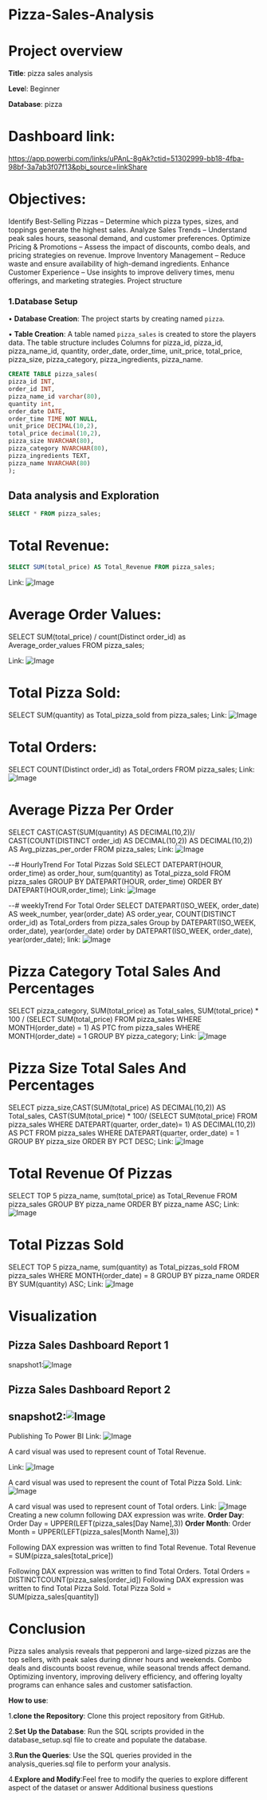 # Pizza-Sales-Analysis

# Project overview
**Title**: pizza sales analysis

**Leve**l: Beginner

**Database**: pizza	

# Dashboard link: 
https://app.powerbi.com/links/uPAnL-8gAk?ctid=51302999-bb18-4fba-98bf-3a7ab3f07f13&pbi_source=linkShare

# Objectives:
  Identify Best-Selling Pizzas – Determine which pizza types, sizes, and toppings generate the highest sales.
 Analyze Sales Trends – Understand peak sales hours, seasonal demand, and customer preferences.
  Optimize Pricing & Promotions – Assess the impact of discounts, combo deals, and pricing strategies on revenue.
  Improve Inventory Management – Reduce waste and ensure availability of high-demand ingredients.
  Enhance Customer Experience – Use insights to improve delivery times, menu offerings, and marketing strategies.
Project structure

### 1.Database Setup

•	**Database Creation**: The project starts by creating named `pizza`.

•	**Table Creation**: A table named `pizza_sales` is created to store the players data. The table structure includes
Columns for pizza_id, pizza_id, pizza_name_id, quantity, order_date, order_time, unit_price, total_price, pizza_size, pizza_category, pizza_ingredients, pizza_name.



```sql
CREATE TABLE pizza_sales(
pizza_id INT,
order_id INT,
pizza_name_id varchar(80),
quantity int,
order_date DATE,
order_time TIME NOT NULL,
unit_price DECIMAL(10,2),
total_price decimal(10,2),
pizza_size NVARCHAR(80),
pizza_category NVARCHAR(80),
pizza_ingredients TEXT,
pizza_name NVARCHAR(80)
);

```

## Data analysis and Exploration

```sql
SELECT * FROM pizza_sales;
```
# Total Revenue:

```sql
SELECT SUM(total_price) AS Total_Revenue FROM pizza_sales;
```

Link: ![Image](https://github.com/user-attachments/assets/f77f1048-47ae-4f35-b6df-69f3a1793f86)

# Average Order Values:
SELECT SUM(total_price) / count(Distinct order_id) as Average_order_values FROM pizza_sales;

Link: ![Image](https://github.com/user-attachments/assets/edc44400-d09a-419c-8a89-8c755e6b93e3)

# Total Pizza Sold:
SELECT SUM(quantity) as Total_pizza_sold from pizza_sales;
Link: ![Image](https://github.com/user-attachments/assets/590b611f-517c-4af9-b0f8-57d04bb608c5)

# Total Orders:
SELECT COUNT(Distinct order_id) as Total_orders FROM pizza_sales;
Link: ![Image](https://github.com/user-attachments/assets/ba7119b4-5d3a-452b-bcf6-7167f0b464c7)

# Average Pizza Per Order
SELECT CAST(CAST(SUM(quantity) AS DECIMAL(10,2))/
CAST(COUNT(DISTINCT order_id) AS DECIMAL(10,2)) AS DECIMAL(10,2)) AS 
Avg_pizzas_per_order FROM pizza_sales;
Link: ![Image](https://github.com/user-attachments/assets/ca3949b1-0ae8-4362-be74-e98643beb0a0)


--# HourlyTrend For Total Pizzas Sold
SELECT DATEPART(HOUR, order_time) as order_hour, sum(quantity) as Total_pizza_sold
FROM pizza_sales
GROUP BY DATEPART(HOUR, order_time)
ORDER BY DATEPART(HOUR,order_time);
Link: ![Image](https://github.com/user-attachments/assets/4a16e1d0-b8b9-4495-856f-3766ff48fa31)

--# weeklyTrend For Total Order
SELECT DATEPART(ISO_WEEK, order_date) AS week_number, year(order_date) AS order_year,
COUNT(DISTINCT order_id) as Total_orders from pizza_sales
Group by DATEPART(ISO_WEEK, order_date), year(order_date)
order by DATEPART(ISO_WEEK, order_date), year(order_date);
link: ![Image](https://github.com/user-attachments/assets/57d7c88c-ebe0-4d87-83fe-c517fbc6e504)

#  Pizza Category Total Sales And Percentages
SELECT pizza_category, SUM(total_price) as Total_sales, SUM(total_price) * 100 /
(SELECT SUM(total_price) FROM pizza_sales WHERE MONTH(order_date) = 1)
AS PTC from pizza_sales
WHERE MONTH(order_date) = 1
GROUP BY pizza_category;
Link: ![Image](https://github.com/user-attachments/assets/c03d6882-4b11-4deb-91df-f2a65d2de084)








# Pizza Size Total Sales And Percentages

SELECT pizza_size,CAST(SUM(total_price) AS DECIMAL(10,2)) AS Total_sales,
CAST(SUM(total_price) * 100/ (SELECT SUM(total_price) FROM pizza_sales
WHERE DATEPART(quarter, order_date)= 1) AS DECIMAL(10,2)) AS PCT FROM pizza_sales
WHERE DATEPART(quarter, order_date) = 1 
GROUP BY pizza_size
ORDER BY PCT DESC;
Link: ![Image](https://github.com/user-attachments/assets/83e6a184-7dd3-4b3d-9ee6-90db03607ac0)




# Total Revenue Of Pizzas

SELECT TOP 5 pizza_name, sum(total_price) as Total_Revenue FROM pizza_sales
GROUP BY pizza_name
ORDER BY pizza_name ASC;
Link: ![Image](https://github.com/user-attachments/assets/f72101e4-a490-47db-bed5-1ed74e5e5719)


# Total Pizzas Sold
SELECT TOP 5 pizza_name, sum(quantity) as Total_pizzas_sold
FROM pizza_sales
WHERE MONTH(order_date) = 8
GROUP BY pizza_name
ORDER BY SUM(quantity) ASC;
Link: ![Image](https://github.com/user-attachments/assets/fc6bcbc1-5019-43e5-9c1f-aa66c5ab90f5)


# Visualization
## Pizza Sales Dashboard Report 1
snapshot1:![Image](https://github.com/user-attachments/assets/1857010a-25ac-4d57-8d1c-672e62e2a000)
## Pizza Sales Dashboard Report 2

## snapshot2:![Image](https://github.com/user-attachments/assets/ca307663-0bd3-4eb8-bdff-c8abe876aaa6)

Publishing To Power BI
Link: ![Image](https://github.com/user-attachments/assets/26e01dcb-c203-47c6-ae87-e0e9cbeb1e0a)

A card visual was used to represent count of Total Revenue.

Link: ![Image](https://github.com/user-attachments/assets/ad9f50fd-01ee-4e0b-8377-0d1f14ac8f54)

 
A card visual was used to represent the count of Total Pizza Sold.
 Link: ![Image](https://github.com/user-attachments/assets/a9e09c39-efa3-4e27-8eb5-f479bb010b62)

A card visual was used to represent count of Total orders.
Link: ![Image](https://github.com/user-attachments/assets/cf7ada1c-5113-4530-993a-badaf0acb5c3)
 Creating a new column following DAX expression was write.
**Order Day**:
         Order Day = UPPER(LEFT(pizza_sales[Day Name],3))
**Order Month**:
         Order Month = UPPER(LEFT(pizza_sales[Month Name],3))

         
 
Following DAX expression was written to find Total Revenue.
          Total Revenue = SUM(pizza_sales[total_price])

Following DAX expression was written to find Total Orders.
             Total Orders = DISTINCTCOUNT(pizza_sales[order_id])
Following DAX expression was written to find Total Pizza Sold.
            Total Pizza Sold = SUM(pizza_sales[quantity])

# Conclusion
Pizza sales analysis reveals that pepperoni and large-sized pizzas are the top sellers, with peak sales during dinner hours and weekends. Combo deals and discounts boost revenue, while seasonal trends affect demand. Optimizing inventory, improving delivery efficiency, and offering loyalty programs can enhance sales and customer satisfaction.

**How to use**:

1.**clone the Repository**: Clone this project repository from GitHub.

2.**Set Up the Database**: Run the SQL scripts provided in the database_setup.sql file to create and populate the database.

3.**Run the Queries**: Use the SQL queries provided in the analysis_queries.sql file to perform your analysis.

4.**Explore and Modify**:Feel free to modify the queries to explore different aspect of the dataset or answer
Additional business questions
